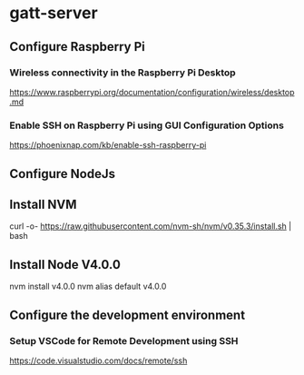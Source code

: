 # gatt-server

## Configure Raspberry Pi

### Wireless connectivity in the Raspberry Pi Desktop
https://www.raspberrypi.org/documentation/configuration/wireless/desktop.md

### Enable SSH on Raspberry Pi using GUI Configuration Options
https://phoenixnap.com/kb/enable-ssh-raspberry-pi

## Configure NodeJs
## Install NVM
curl -o- https://raw.githubusercontent.com/nvm-sh/nvm/v0.35.3/install.sh | bash

## Install Node V4.0.0
nvm install v4.0.0
nvm alias default v4.0.0

## Configure the development environment

### Setup VSCode for Remote Development using SSH
https://code.visualstudio.com/docs/remote/ssh
